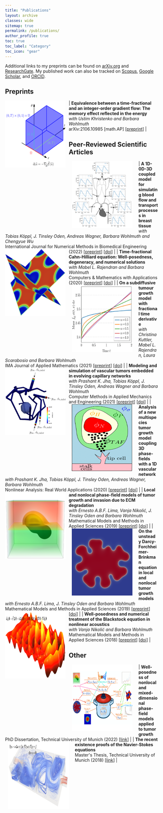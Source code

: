 ```yaml
---
title: "Publications"
layout: archive
classes: wide
sitemap: true
permalink: /publications/
author_profile: true
toc: true
toc_label: "Category"
toc_icon: "gear"
---
```


Additional links to my preprints can be found on [arXiv.org](https://arxiv.org/a/fritz_m_1.html) and [ResearchGate](https://www.researchgate.net/profile/Marvin-Fritz).
My published work can also be tracked on [Scopus](https://www.scopus.com/authid/detail.uri?authorId=57203966182), [Google Scholar](https://scholar.google.com/citations?user=UXscgtgAAAAJ&hl=en), and [ORCID](https://orcid.org/0000-0002-8360-7371).

## Preprints

| <img src="/assets/images/equivalence.png" width="200" height="220" alt="" align="left" style="display:block;margin-bottom:10px;margin-left:auto;margin-right:auto;padding-left: 0px;padding-right: 10px;" /> **Equivalence between a time-fractional and an integer-order gradient flow: The memory effect reflected in the energy** <br> _with Ustim Khristenko and Barbara Wohlmuth_ <br> arXiv:2106.10985 [math.AP] [[preprint](https://arxiv.org/abs/2106.10985)] |


## Peer-Reviewed Scientific Articles

| <img src="/assets/images/1d0d3d.png" width="200" height="220" alt="" align="left" style="display:block;margin-bottom:10px;margin-left:auto;margin-right:auto;padding-left: 10px;padding-right: 20px;" /> **A 1D-0D-3D coupled model for simulating blood flow and transport processes in breast tissue** <br> _with Tobias Köppl, J. Tinsley Oden, Andreas Wagner, Barbara Wohlmuth and Chengyue Wu_ <br> International Journal for Numerical Methods in Biomedical Engineering (2022) [[preprint](https://arxiv.org/abs/2201.05392)] [[doi](https://doi.org/10.1002/cnm.3612)] |
| <img src="/assets/images/timefractional.png" width="200" height="220" alt="" align="left" style="display:block;margin-bottom:10px;margin-left:auto;margin-right:auto;padding-left: 0px;padding-right: 10px;" /> **Time-fractional Cahn-Hilliard equation: Well-posedness, degeneracy, and numerical solutions** <br> _with Mabel L. Rajendran and Barbara Wohlmuth_ <br> Computers & Mathematics with Applications (2020) [[preprint](https://arxiv.org/abs/2104.03096)] [[doi](https://doi.org/10.1016/j.camwa.2022.01.002)] |
| <img src="/assets/images/subdiffusive.png" width="200" height="220" alt="" align="left" style="display:block;margin-bottom:10px;margin-left:auto;margin-right:auto;padding-left: 10px;padding-right: 20px;" /> **On a subdiffusive tumour growth model with fractional time derivative** <br> _with Christina Kuttler, Mabel L. Rajendran, Laura Scarabosio and Barbara Wohlmuth_ <br> IMA Journal of Applied Mathematics (2021) [[preprint](https://arxiv.org/abs/2006.10670)] [[doi](https://doi.org/10.1093/imamat/hxab009)] |
| <img src="/assets/images/modeling.png" width="200" height="220" alt="" align="left" style="display:block;margin-bottom:10px;margin-left:auto;margin-right:auto;padding-left: 0px;padding-right: 10px;" /> **Modeling and simulation of vascular tumors embedded in evolving capillary networks** <br> _with Prashant K. Jha, Tobias Köppl, J. Tinsley Oden, Andreas Wagner and Barbara Wohlmuth_ <br> Computer Methods in Applied Mechanics and Engineering (2021) [[preprint](https://arxiv.org/abs/2101.10183)] [[doi](https://doi.org/10.1016/j.cma.2021.113975)] |
| <img src="/assets/images/3d1d_3.png" width="200" height="220" alt="" align="left" style="display:block;margin-bottom:10px;margin-left:auto;margin-right:auto;padding-left: 10px;padding-right: 20px;" /> **Analysis of a new multispecies tumor growth model coupling 3D phase-fields with a 1D vascular network** <br> _with Prashant K. Jha, Tobias Köppl, J. Tinsley Oden, Andreas Wagner, Barbara Wohlmuth_ <br> Nonlinear Analysis: Real World Applications (2020) [[preprint](https://arxiv.org/abs/2006.10477)] [[doi](https://doi.org/10.1016/j.nonrwa.2021.103331)] |
| <img src="/assets/images/ecm.png" width="200" height="220" alt="" align="left" style="display:block;margin-bottom:10px;margin-left:auto;margin-right:auto;padding-left: 0px;padding-right: 10px;" /> **Local and nonlocal phase-field models of tumor growth and invasion due to ECM degradation** <br> _with Ernesto A.B.F. Lima, Vanja Nikolić, J. Tinsley Oden and Barbara Wohlmuth_ <br> Mathematical Models and Methods in Applied Sciences (2019) [[preprint](https://arxiv.org/abs/1906.07788)] [[doi](https://doi.org/10.1142/S0218202519500519)] |
| <img src="/assets/images/dfb.png" width="200" height="220" alt="" align="left" style="display:block;margin-bottom:10px;margin-left:auto;margin-right:auto;padding-left: 10px;padding-right: 20px;" /> **On the unsteady Darcy-Forchheimer-Brinkman equation in local and nonlocal tumor growth models** <br> _with Ernesto A.B.F. Lima, J. Tinsley Oden and Barbara Wohlmuth_ <br> Mathematical Models and Methods in Applied Sciences (2019) [[preprint](https://arxiv.org/abs/1812.08872)] [[doi](https://doi.org/10.1142/S0218202519500325)] |
| <img src="/assets/images/blackstock.png" width="200" height="220" alt="" align="left" style="display:block;margin-bottom:10px;margin-left:auto;margin-right:auto;padding-left: 0px;padding-right: 10px;" /> **Well-posedness and numerical treatment of the Blackstock equation in nonlinear acoustics** <br> _with Vanja Nikolić and Barbara Wohlmuth_ <br> Mathematical Models and Methods in Applied Sciences (2018) [[preprint](https://arxiv.org/abs/1806.05227)] [[doi](https://doi.org/10.1016/j.camwa.2022.01.002)] |

## Other

| <img src="/assets/images/phd.png" width="200" height="220" alt="" align="left" style="display:block;margin-bottom:10px;margin-left:auto;margin-right:auto;padding-left: 10px;padding-right: 20px;" /> **Well-posedness of nonlocal and mixed-dimensional phase-field models applied to tumor growth** <br> PhD Dissertation, Technical University of Munich (2022) [[link](http://mediatum.ub.tum.de/?id=1633726)] |
| <img src="/assets/images/navier.png" width="200" height="220" alt="" align="left" style="display:block;margin-bottom:10px;margin-left:auto;margin-right:auto;padding-left: 10px;padding-right: 20px;" /> **The recent existence proofs of the Navier-Stokes equations** <br> Master's Thesis, Technical University of Munich (2018) [[link](http://mediatum.ub.tum.de/?id=1633726)] |

<!--| <img src="/assets/images/ResearchLCS.png" width="200" height="220" alt="" align="left" style="display:block;margin-bottom:10px;margin-left:auto;margin-right:auto;padding-left: 0px;padding-right: 10px;" /> **Lagrangian coherent structures in three-dimensional steady flows** <br> Bachelor's Thesis, Technical University of Munich (2014) [[link](https://escholarship.mcgill.ca/concern/theses/xk81jq05j)] |
-->
